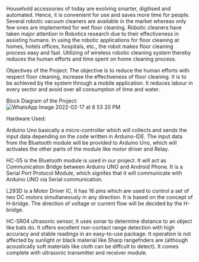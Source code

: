 Household accessories of today are evolving smarter, digitised and automated. Hence, it
is convenient for use and saves more time for people. Several robotic vacuum cleaners
are available in the market whereas only few ones are implemented for wet floor cleaning.
Robotic cleaners have taken major attention in Robotics research due to their effectiveness
in assisting humans. In using the robotic applications for floor cleaning at homes, hotels
offices, hospitals, etc., the robot makes floor cleaning process easy and fast. Utilizing of
wireless robotic cleaning system thereby reduces the human efforts and time spent on
home cleaning process.


Objectives of the Project:
The objective is to reduce the human efforts with respect floor cleaning, increase the
effectiveness of floor cleaning. It is to be achieved by the system through a mobile application. It reduces labour in every sector and avoid over all consumption of time and water.

Block Diagram of the Project:
![WhatsApp Image 2022-02-17 at 8 53 20 PM](https://user-images.githubusercontent.com/99895380/154513232-39264e94-a780-44dc-bb03-9c02f9ec218d.jpeg)


Hardware Used:

Arduino Uno basically a micro-controller which will collects and sends the input data depending on the code written in Arduino-IDE. The input data from the Bluetooth module
will be provided to Arduino Uno, which will activates the other parts of the module like
motor driver and Relay.


HC-05 is the Bluetooth module is used in our project. It will act as Communication
Bridge between Arduino UNO and Android Phone. It is a Serial Port Protocol Module,
which signifes that it will communicate with Arduino UNO via Serial communication.


L293D is a Motor Driver IC, It has 16 pins which are used to control a set of two DC motors
simultaneously in any direction. It is based on the concept of H-bridge. The direction of
voltage or current flow will be decided by the H-bridge.


HC-SR04 ultrasonic sensor, it uses sonar to determine distance to
an object like bats do. It offers excellent non-contact range detection with high accuracy
and stable readings in an easy-to-use package. It operation is not affected by sunlight or
black material like Sharp rangefnders are (although acoustically soft materials like cloth
can be diffcult to detect). It comes complete with ultrasonic transmitter and receiver
module.

